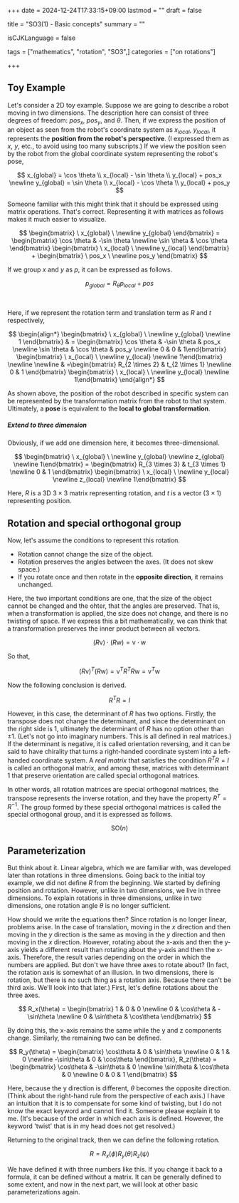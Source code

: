 +++
date = 2024-12-24T17:33:15+09:00
lastmod = ""
draft = false

title = "SO3(1) - Basic concepts"
summary = ""

isCJKLanguage = false

tags = ["mathematics", "rotation", "SO3",]
categories = ["on rotations"]

+++

## Toy Example

Let's consider a 2D toy example. Suppose we are going to describe a robot moving in two dimensions. The description here can consist of three degrees of freedom: $pos_x,$ $pos_y,$ and $\theta$.  Then, if we express the position of an object as seen from the robot's coordinate system as $x_{local} ,$ $y_{local} ,$ it represents the **position from the robot's perspective**.  (I expressed them as $x$, $y$, etc., to avoid using too many subscripts.) If we view the position seen by the robot from the global coordinate system representing the robot's pose,

$$
x_{global} = \cos \theta \\ x_{local} - \sin \theta \\ y_{local} + pos_x
\newline
y_{global} = \sin \theta \\ x_{local} - \cos \theta \\ y_{local} + pos_y
$$

Someone familiar with this might think that it should be expressed using matrix operations. That's correct. Representing it with matrices as follows makes it much easier to visualize.

$$
\begin{bmatrix} \ x_{global} \ \newline y_{global} \end{bmatrix} = 
\begin{bmatrix} \cos \theta & -\sin \theta \newline  \sin \theta & \cos \theta \end{bmatrix}
\begin{bmatrix} \ x_{local} \ \newline y_{local} \end{bmatrix} +
\begin{bmatrix} \ pos_x \ \newline pos_y \end{bmatrix}
$$

If we group $x$ and  $y$ as $p$, it can be expressed as follows.

$$
p_{global} = R_\theta p_{local} + pos
$$

&nbsp;

Here, if we represent the rotation term and translation term as $R$ and $t$ respectively,

$$
\begin{align*}
\begin{bmatrix} \ x_{global} \ \newline y_{global} \newline 1 \end{bmatrix}
& = \begin{bmatrix} \cos \theta & -\sin \theta & pos_x \newline  \sin \theta & \cos \theta & pos_y \newline 0 & 0 & 1\end{bmatrix}
\begin{bmatrix} \ x_{local} \ \newline y_{local} \newline  1\end{bmatrix}
\newline
\newline
& =\begin{bmatrix} R_{2 \times 2} & t_{2 \times 1} \newline 0 & 1 \end{bmatrix}
\begin{bmatrix} \ x_{local} \ \newline y_{local} \newline  1\end{bmatrix}
\end{align*}
$$

As shown above, the position of the robot described in specific system can be represented by the transformation matrix from the robot to that system. Ultimately, a **pose** is equivalent to the **local to global transformation**.

##### Extend to three dimension

Obviously, if we add one dimension here, it becomes three-dimensional.

$$
\begin{bmatrix} \ x_{global} \ \newline y_{global} \newline z_{global} \newline 1\end{bmatrix} = 
\begin{bmatrix} R_{3 \times 3} & t_{3 \times 1} \newline 0 & 1 \end{bmatrix}
\begin{bmatrix} \ x_{local} \ \newline y_{local} \newline z_{local} \newline  1\end{bmatrix}
$$

Here, $R$ is a 3D $3\times 3$ matrix representing rotation, and $t$ is a vector ($3 \times 1$) representing position.

## Rotation and special orthogonal group

Now, let's assume the conditions to represent this rotation.

- Rotation cannot change the size of the object.
- Rotation preserves the angles between the axes. (It does not skew space.)
- If you rotate once and then rotate in the **opposite direction**, it remains unchanged.

Here, the two important conditions are one, that the size of the object cannot be changed and the ohter, that the angles are preserved. That is, when a transformation is applied, the size does not change, and there is no twisting of space. If we express this a bit mathematically, we can think that a transformation preserves the inner product between all vectors.

$$
(R\mathrm v)\cdot(R \mathrm w) = \mathrm v \cdot \mathrm w
$$

So that,

$$
(R\mathrm v)^T (R \mathrm w) = \mathrm v ^T R^T R \mathrm w = \mathrm v^T \mathrm w
$$

Now the following conclusion is derived.

$$
R^T R = I
$$

However, in this case, the determinant of $R$ has two options. Firstly, the transpose does not change the determinant, and since the determinant on the right side is 1, ultimately the determinant of $R$ has no option other than $\pm 1$. (Let's not go into imaginary numbers. This is all defined in real matrices.) If the determinant is negative, it is called orientation reversing, and it can be said to have chirality that turns a right-handed coordinate system into a left-handed coordinate system. A *real matrix* that satisfies the condition $R^T R = I$ is called an orthogonal matrix, and among these, matrices with determinant 1 that preserve orientation are called special orthogonal matrices.

In other words, all rotation matrices are special orthogonal matrices, the transpose represents the inverse rotation, and they have the property $R^T = R^{-1}$. The group formed by these special orthogonal matrices is called the special orthogonal group, and it is expressed as follows.

$$
\mathrm {SO}(n)
$$

## Parameterization

But think about it. Linear algebra, which we are familiar with, was developed later than rotations in three dimensions. Going back to the initial toy example, we did not define $R$ from the beginning. We started by defining position and rotation. However, unlike in two dimensions, we live in three dimensions. To explain rotations in three dimensions, unlike in two dimensions, one rotation angle $\theta$ is no longer sufficient.

How should we write the equations then? Since rotation is no longer linear, problems arise. In the case of translation, moving in the $x$ direction and then moving in the $y$ direction is the same as moving in the $y$ direction and then moving in the $x$ direction. However, rotating about the x-axis and then the y-axis yields a different result than rotating about the y-axis and then the x-axis. Therefore, the result varies depending on the order in which the numbers are applied. But don't we have three axes to rotate about? (In fact, the rotation axis is somewhat of an illusion. In two dimensions, there is rotation, but there is no such thing as a rotation axis. Because there can't be third axis. We'll look into that later.) First, let's define rotations about the three axes.

$$
R_x(\theta) = \begin{bmatrix}
1 & 0 & 0 \newline
0 & \cos\theta & -\sin\theta \newline
0 & \sin\theta & \cos\theta
\end{bmatrix}
$$

By doing this, the x-axis remains the same while the y and z components change. Similarly, the remaining two can be defined.

$$
R_y(\theta) = \begin{bmatrix}
\cos\theta & 0 & \sin\theta \newline
0 & 1 & 0 \newline
-\sin\theta & 0 & \cos\theta
\end{bmatrix},
R_z(\theta) = \begin{bmatrix}
\cos\theta & -\sin\theta & 0 \newline
\sin\theta & \cos\theta & 0 \newline
0 & 0 & 1
\end{bmatrix}
$$

Here, because the y direction is different, $\theta$ becomes the opposite direction. (Think about the right-hand rule from the perspective of each axis.) I have an intuition that it is to compensate for some kind of twisting, but I do not know the exact keyword and cannot find it. Someone please explain it to me. (It's because of the order in which each axis is defined. However, the keyword 'twist' that is in my head does not get resolved.)

Returning to the original track, then we can define the following rotation.

$$
R = R_x(\phi) R_y(\theta) R_z(\psi)
$$

We have defined it with three numbers like this. If you change it back to a formula, it can be defined without a matrix. It can be generally defined to some extent, and now in the next part, we will look at other basic parameterizations again.